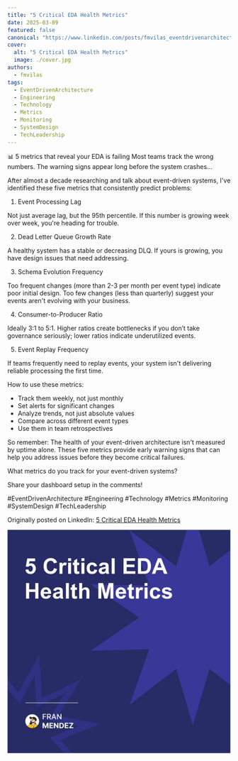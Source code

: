 ```yaml
---
title: "5 Critical EDA Health Metrics"
date: 2025-03-09
featured: false
canonical: "https://www.linkedin.com/posts/fmvilas_eventdrivenarchitecture-engineering-technology-activity-7304426581043691520-spfJ"
cover:
  alt: "5 Critical EDA Health Metrics"
  image: ./cover.jpg
authors:
  - fmvilas
tags:
  - EventDrivenArchitecture
  - Engineering
  - Technology
  - Metrics
  - Monitoring
  - SystemDesign
  - TechLeadership
---
```


📊 5 metrics that reveal your EDA is failing
Most teams track the wrong numbers.
The warning signs appear long before the system crashes…

After almost a decade researching and talk about event-driven systems, I've identified these five metrics that consistently predict problems:

1. Event Processing Lag

Not just average lag, but the 95th percentile. If this number is growing week over week, you're heading for trouble.

2. Dead Letter Queue Growth Rate

A healthy system has a stable or decreasing DLQ. If yours is growing, you have design issues that need addressing.

3. Schema Evolution Frequency

Too frequent changes (more than 2-3 per month per event type) indicate poor initial design. Too few changes (less than quarterly) suggest your events aren't evolving with your business.

4. Consumer-to-Producer Ratio

Ideally 3:1 to 5:1. Higher ratios create bottlenecks if you don’t take governance seriously; lower ratios indicate underutilized events.

5. Event Replay Frequency

If teams frequently need to replay events, your system isn't delivering reliable processing the first time.

How to use these metrics:

* Track them weekly, not just monthly
* Set alerts for significant changes
* Analyze trends, not just absolute values
* Compare across different event types
* Use them in team retrospectives

So remember: The health of your event-driven architecture isn't measured by uptime alone. These five metrics provide early warning signs that can help you address issues before they become critical failures.

What metrics do you track for your event-driven systems?

Share your dashboard setup in the comments!

#EventDrivenArchitecture #Engineering #Technology #Metrics #Monitoring #SystemDesign #TechLeadership

Originally posted on LinkedIn: [5 Critical EDA Health Metrics](https://www.linkedin.com/posts/fmvilas_eventdrivenarchitecture-engineering-technology-activity-7304426581043691520-spfJ)

![5 Critical EDA Health Metrics](./cover.jpg)
